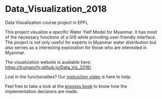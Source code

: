 # Data_Visualization_2018
Data Visualization course project in EPFL
 
This project visualize a specific Water Yielf Model for Myanmar. 
It has most of the necessary functions of a GIS while providing user-friendly interface.
The project is not only useful for experts in Myanmar water distribution but also 
serves as a interesting exploration for those who are interested in Myanmar.

The visualization website is available here:
<https://trumancfy.github.io/Data_Viz_2018/>.

Lost in the functionalites? Our [instruction video](https://drive.google.com/drive/folders/1HQMqm7eSXrmIBBXg_jaAVQ8367oKkxYy?usp=sharing)
is here to help.

Feel free to take a look at the [process book](https://github.com/lchenbb/Data_Visualization_2018/blob/master/DVProcessBook.pdf)
to know how the implementation decisions are made.


